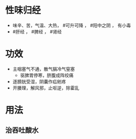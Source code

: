 # 性味归经
- 味辛、苦，气温、大热， #可升可降 ， #阳中之阴 ， 有小毒
-  #肝经 ， #脾经 ， #肾经 
# 功效
- 主咽塞气不通，散气膈冷气窒塞
    - 驱脾胃停寒，脐腹成阵绞痛
- 逐膀胱受湿，阴囊作疝剜疼
- 开腠理，解风邪，止呕逆，除霍乱
# 用法
## 治吞吐酸水 